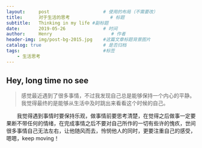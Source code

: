 ```yaml
---
layout:     post                    # 使用的布局（不需要改）
title:      对于生活的思考               # 标题 
subtitle:   Thinking in my life #副标题
date:       2019-05-26              # 时间
author:     Henry                      # 作者
header-img: img/post-bg-2015.jpg    #这篇文章标题背景图片
catalog: true                       # 是否归档
tags:                               #标签
    - 生活思考
---
```


## Hey, long time no see
>感觉最近遇到了很多事情，不过我发现自己总是能够保持一个内心的平静。我觉得最终的是能够从生活中及时跳出来看看这个时候的自己。

&emsp;&emsp;我觉得遇到事情时要保持乐观，做事情前要思考清楚，在觉得之后做事一定要果断不带任何的情绪，在完成事情之后不要对自己所作的一切有些许的愧疚，世间很多事情自己无法左右，让他随风而去，怜悯他人的同时，更要注重自己的感受，嗯嗯，keep moving！

